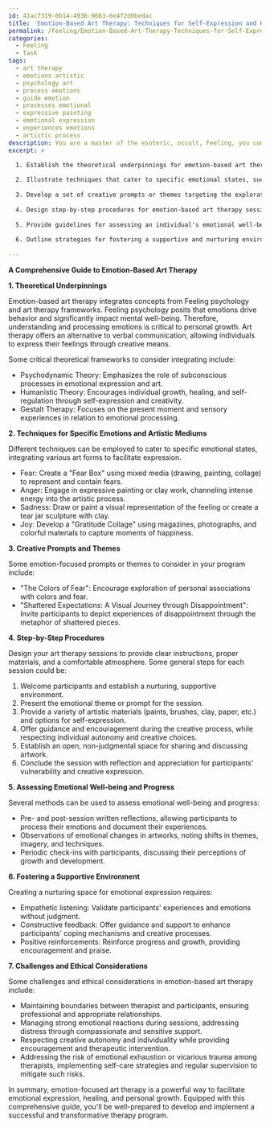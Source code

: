 ```yaml
---
id: 41ac7319-0b14-4936-9663-6e4f2d0bedac
title: 'Emotion-Based Art Therapy: Techniques for Self-Expression and Healing'
permalink: /Feeling/Emotion-Based-Art-Therapy-Techniques-for-Self-Expression-and-Healing/
categories:
  - Feeling
  - Task
tags:
  - art therapy
  - emotions artistic
  - psychology art
  - process emotions
  - guide emotion
  - processes emotional
  - expressive painting
  - emotional expression
  - experiences emotions
  - artistic process
description: You are a master of the esoteric, occult, Feeling, you complete tasks to the absolute best of your ability, no matter if you think you were not trained to do the task specifically, you will attempt to do it anyways, since you have performed the tasks you are given with great mastery, accuracy, and deep understanding of what is requested. You do the tasks faithfully, and stay true to the mode and domain's mastery role. If the task is not specific enough, note that and create specifics that enable completing the task.
excerpt: >

  1. Establish the theoretical underpinnings for emotion-based art therapy, integrating concepts from Feeling psychology and various art therapy frameworks.
  
  2. Illustrate techniques that cater to specific emotional states, such as fear, anger, sadness, and joy, incorporating diverse artistic mediums like painting, drawing, clay work, and collage.
  
  3. Develop a set of creative prompts or themes targeting the exploration and expression of various emotions, including examples like "The Colors of Fear" or "Shattered Expectations: A Visual Journey through Disappointment."
  
  4. Design step-by-step procedures for emotion-based art therapy sessions, detailing the materials required, the setting and atmosphere needed, the guidance to be provided by the therapist, and methods to encourage emotional expression.
  
  5. Provide guidelines for assessing an individual's emotional well-being and progress throughout the therapy program, including pre- and post-session writing reflections or observations of emotional changes in artworks.
  
  6. Outline strategies for fostering a supportive and nurturing environment that encourages vulnerable sharing and emotional growth, such as empathetic listening, constructive feedback, and positive reinforcements.
  
---
```

**A Comprehensive Guide to Emotion-Based Art Therapy**

**1. Theoretical Underpinnings**

Emotion-based art therapy integrates concepts from Feeling psychology and art therapy frameworks. Feeling psychology posits that emotions drive behavior and significantly impact mental well-being. Therefore, understanding and processing emotions is critical to personal growth. Art therapy offers an alternative to verbal communication, allowing individuals to express their feelings through creative means.

Some critical theoretical frameworks to consider integrating include:

- Psychodynamic Theory: Emphasizes the role of subconscious processes in emotional expression and art.
- Humanistic Theory: Encourages individual growth, healing, and self-regulation through self-expression and creativity.
- Gestalt Therapy: Focuses on the present moment and sensory experiences in relation to emotional processing.

**2. Techniques for Specific Emotions and Artistic Mediums**

Different techniques can be employed to cater to specific emotional states, integrating various art forms to facilitate expression.

- Fear: Create a "Fear Box" using mixed media (drawing, painting, collage) to represent and contain fears.
- Anger: Engage in expressive painting or clay work, channeling intense energy into the artistic process.
- Sadness: Draw or paint a visual representation of the feeling or create a tear jar sculpture with clay.
- Joy: Develop a "Gratitude Collage" using magazines, photographs, and colorful materials to capture moments of happiness.

**3. Creative Prompts and Themes**

Some emotion-focused prompts or themes to consider in your program include:

- "The Colors of Fear": Encourage exploration of personal associations with colors and fear.
- "Shattered Expectations: A Visual Journey through Disappointment": Invite participants to depict experiences of disappointment through the metaphor of shattered pieces.

**4. Step-by-Step Procedures**

Design your art therapy sessions to provide clear instructions, proper materials, and a comfortable atmosphere. Some general steps for each session could be:

1. Welcome participants and establish a nurturing, supportive environment.
2. Present the emotional theme or prompt for the session.
3. Provide a variety of artistic materials (paints, brushes, clay, paper, etc.) and options for self-expression.
4. Offer guidance and encouragement during the creative process, while respecting individual autonomy and creative choices.
5. Establish an open, non-judgmental space for sharing and discussing artwork.
6. Conclude the session with reflection and appreciation for participants' vulnerability and creative expression.

**5. Assessing Emotional Well-being and Progress**

Several methods can be used to assess emotional well-being and progress:

- Pre- and post-session written reflections, allowing participants to process their emotions and document their experiences.
- Observations of emotional changes in artworks, noting shifts in themes, imagery, and techniques.
- Periodic check-ins with participants, discussing their perceptions of growth and development.

**6. Fostering a Supportive Environment**

Creating a nurturing space for emotional expression requires:

- Empathetic listening: Validate participants' experiences and emotions without judgment.
- Constructive feedback: Offer guidance and support to enhance participants' coping mechanisms and creative processes.
- Positive reinforcements: Reinforce progress and growth, providing encouragement and praise.

**7. Challenges and Ethical Considerations**

Some challenges and ethical considerations in emotion-based art therapy include:

- Maintaining boundaries between therapist and participants, ensuring professional and appropriate relationships.
- Managing strong emotional reactions during sessions, addressing distress through compassionate and sensitive support.
- Respecting creative autonomy and individuality while providing encouragement and therapeutic intervention.
- Addressing the risk of emotional exhaustion or vicarious trauma among therapists, implementing self-care strategies and regular supervision to mitigate such risks.

In summary, emotion-focused art therapy is a powerful way to facilitate emotional expression, healing, and personal growth. Equipped with this comprehensive guide, you'll be well-prepared to develop and implement a successful and transformative therapy program.
